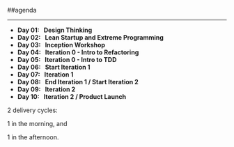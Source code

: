 <!-- .slide: data-background="resources/footer.svg" data-background-size="contain" data-background-position="bottom"  -->

##agenda
- - -
* **Day 01:&nbsp;&nbsp;&nbsp;Design Thinking**  <!-- .element: style="color:#e0dfe4" --> 
* **Day 02:&nbsp;&nbsp;&nbsp;Lean Startup and Extreme Programming**  <!-- .element: style="color:#e0dfe4" --> 
* **Day 03:&nbsp;&nbsp;&nbsp;Inception Workshop**  <!-- .element: style="color:#e0dfe4" -->
* **Day 04:&nbsp;&nbsp;&nbsp;Iteration 0 - Intro to Refactoring**   <!-- .element: style="color:#e0dfe4" -->
* **Day 05:&nbsp;&nbsp;&nbsp;Iteration 0 - Intro to TDD**  <!-- .element: style="color:#e0dfe4" -->
* **Day 06:&nbsp;&nbsp;&nbsp;Start Iteration 1**  <!-- .element: style="color:#e0dfe4" -->
* **Day 07:&nbsp;&nbsp;&nbsp;Iteration 1**
* **Day 08:&nbsp;&nbsp;&nbsp;End Iteration 1 / Start Iteration 2**  <!-- .element: style="color:#e0dfe4" -->
* **Day 09:&nbsp;&nbsp;&nbsp;Iteration 2**  <!-- .element: style="color:#e0dfe4" -->
* **Day 10:&nbsp;&nbsp;&nbsp;Iteration 2 / Product Launch**  <!-- .element: style="color:#e0dfe4" -->

<aside class="notes">
  <p>
    2 delivery cycles: 
  </p>
  <p>
    1 in the morning, and
  </p>
  <p>
    1 in the afternoon.
  </p>
</aside>
